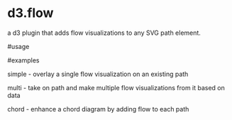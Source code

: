 d3.flow
=======

a d3 plugin that adds flow visualizations to any SVG path element.


#usage

#examples

simple - overlay a single flow visualization on an existing path

multi - take on path and make multiple flow visualizations from it based on data

chord - enhance a chord diagram by adding flow to each path
